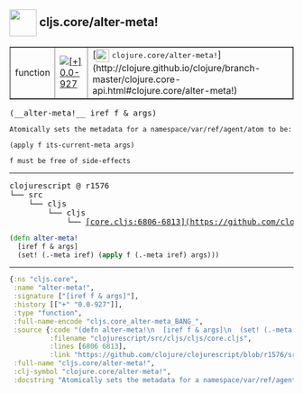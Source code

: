 ## <img width="48px" valign="middle" src="http://i.imgur.com/Hi20huC.png"> cljs.core/alter-meta!

 <table border="1">
<tr>
<td>function</td>
<td><a href="https://github.com/cljsinfo/api-refs/tree/0.0-927"><img valign="middle" alt="[+] 0.0-927" src="https://img.shields.io/badge/+-0.0--927-lightgrey.svg"></a> </td>
<td>
[<img height="24px" valign="middle" src="http://i.imgur.com/1GjPKvB.png"> <samp>clojure.core/alter-meta!</samp>](http://clojure.github.io/clojure/branch-master/clojure.core-api.html#clojure.core/alter-meta!)
</td>
</tr>
</table>

 <samp>
(__alter-meta!__ iref f & args)<br>
</samp>

```
Atomically sets the metadata for a namespace/var/ref/agent/atom to be:

(apply f its-current-meta args)

f must be free of side-effects
```

---

 <pre>
clojurescript @ r1576
└── src
    └── cljs
        └── cljs
            └── <ins>[core.cljs:6806-6813](https://github.com/clojure/clojurescript/blob/r1576/src/cljs/cljs/core.cljs#L6806-L6813)</ins>
</pre>

```clj
(defn alter-meta!
  [iref f & args]
  (set! (.-meta iref) (apply f (.-meta iref) args)))
```


---

```clj
{:ns "cljs.core",
 :name "alter-meta!",
 :signature ["[iref f & args]"],
 :history [["+" "0.0-927"]],
 :type "function",
 :full-name-encode "cljs.core_alter-meta_BANG_",
 :source {:code "(defn alter-meta!\n  [iref f & args]\n  (set! (.-meta iref) (apply f (.-meta iref) args)))",
          :filename "clojurescript/src/cljs/cljs/core.cljs",
          :lines [6806 6813],
          :link "https://github.com/clojure/clojurescript/blob/r1576/src/cljs/cljs/core.cljs#L6806-L6813"},
 :full-name "cljs.core/alter-meta!",
 :clj-symbol "clojure.core/alter-meta!",
 :docstring "Atomically sets the metadata for a namespace/var/ref/agent/atom to be:\n\n(apply f its-current-meta args)\n\nf must be free of side-effects"}

```
